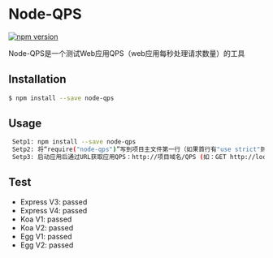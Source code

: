 # Node-QPS

[![npm version](https://img.shields.io/badge/npm-1.1.0-red.svg)](https://www.npmjs.com/package/node-qps)

Node-QPS是一个测试Web应用QPS（web应用每秒处理请求数量）的工具

## Installation

```bash
$ npm install --save node-qps
```

## Usage

```bash
 Setp1: npm install --save node-qps
 Setp2: 将“require("node-qps")”写到项目主文件第一行（如果首行有"use strict"则写到"use strict"下一行）
 Setp3: 启动应用后通过URL获取应用QPS：http://项目域名/QPS (如：GET http://localhost:3000/QPS)
```

## Test
 - Express V3: passed
 - Express V4: passed
 - Koa V1: passed
 - Koa V2: passed
 - Egg V1: passed
 - Egg V2: passed



